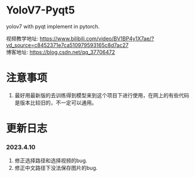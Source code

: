# YoloV7-Pyqt5

yolov7 with pyqt implement in pytorch.

视频教学地址: https://www.bilibili.com/video/BV1BP4y1X7ae/?vd_source=c8452371e7ca510979593165c8d7ac27  
博客地址: https://blog.csdn.net/qq_37706472

# 注意事项
1. 最好用最新版的去训练得到模型来到这个项目下进行使用，在网上的有些代码是版本比较旧的，不一定可以通用。

# 更新日志
### 2023.4.10
1. 修正选择路径和选择视频的bug.
2. 修正中文路径下没法保存图片的bug.
